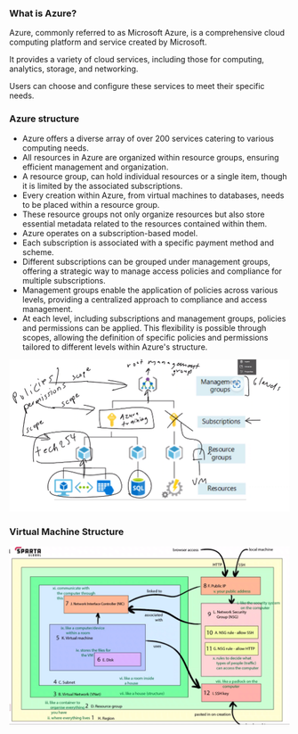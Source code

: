 ### What is Azure?

Azure, commonly referred to as Microsoft Azure, is a comprehensive cloud computing platform and service created by Microsoft. 

It provides a variety of cloud services, including those for computing, analytics, storage, and networking. 

Users can choose and configure these services to meet their specific needs. 

### Azure structure

- Azure offers a diverse array of over 200 services catering to various computing needs.
- All resources in Azure are organized within resource groups, ensuring efficient management and organization. 
- A resource group, can hold individual resources or a single item, though it is limited by the associated subscriptions. 
- Every creation within Azure, from virtual machines to databases, needs to be placed within a resource group. 
- These resource groups not only organize resources but also store essential metadata related to the resources contained within them. 
- Azure operates on a subscription-based model.
- Each subscription is associated with a specific payment method and scheme. 
- Different subscriptions can be grouped under management groups, offering a strategic way to manage access policies and compliance for multiple subscriptions. 
- Management groups enable the application of policies across various levels, providing a centralized approach to compliance and access management. 
- At each level, including subscriptions and management groups, policies and permissions can be applied. This flexibility is possible through scopes, allowing the definition of specific policies and permissions tailored to different levels within Azure's structure.

![alt text](Images/1.png)

### Virtual Machine Structure

![alt text](Images/2.png)